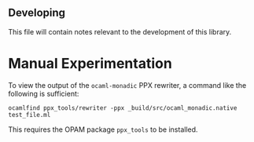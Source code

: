 Developing
----------

This file will contain notes relevant to the development of this library.


Manual Experimentation
======================

To view the output of the `ocaml-monadic` PPX rewriter, a command like the
following is sufficient:

```
ocamlfind ppx_tools/rewriter -ppx _build/src/ocaml_monadic.native test_file.ml
```

This requires the OPAM package `ppx_tools` to be installed.

